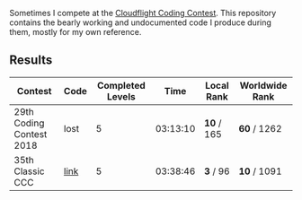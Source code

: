 Sometimes I compete at the [Cloudflight Coding Contest](https://register.codingcontest.org/).
This repository contains the bearly working and undocumented code I produce during them, mostly for my own reference.

## Results
|Contest|Code|Completed Levels|Time|Local Rank|Worldwide Rank|
|--|--|--|--|--|--|
|29th Coding Contest 2018| lost | 5 | 03:13:10 | **10** / 165 | **60** / 1262 |
| 35th Classic CCC | [link](35/src) | 5 | 03:38:46 | **3** / 96 | **10** / 1091 |
